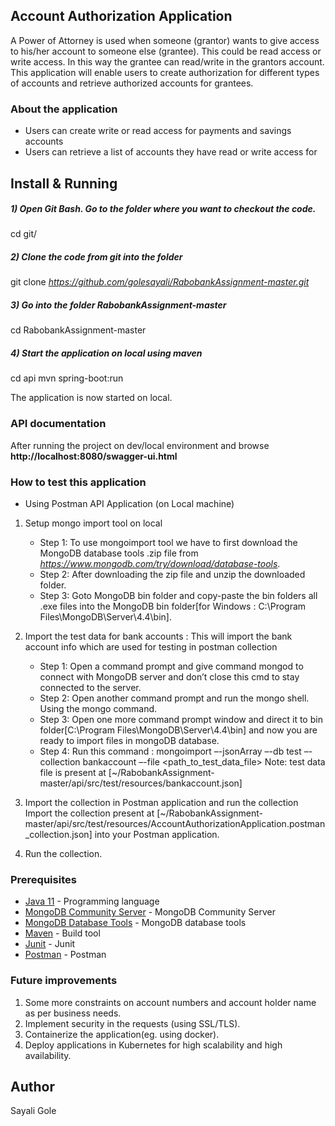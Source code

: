 ## Account Authorization Application

A Power of Attorney is used when someone (grantor) wants to give access to his/her account to someone else (grantee). This
could be read access or write access. In this way the grantee can read/write in the grantors account. This application will enable
users to create authorization for different types of accounts and retrieve authorized accounts for grantees.

### About the application

* Users can create write or read access for payments and savings accounts
* Users can retrieve a list of accounts they have read or write access for

## Install & Running

##### 1) Open Git Bash. Go to the folder where you want to checkout the code.

cd git/

##### 2) Clone the code from git into the folder

git clone _https://github.com/golesayali/RabobankAssignment-master.git_

##### 3) Go into the folder RabobankAssignment-master

cd RabobankAssignment-master

##### 4) Start the application on local using maven

cd api
mvn spring-boot:run

The application is now started on local.


### API documentation
After running the project on dev/local environment and browse **http://localhost:8080/swagger-ui.html**


### How to test this application

* Using Postman API Application (on Local machine)
1. Setup mongo import tool on local 
   - Step 1: To use mongoimport tool we have to first download the MongoDB database tools .zip file from _https://www.mongodb.com/try/download/database-tools_.
   - Step 2: After downloading the zip file and unzip the downloaded folder.
   - Step 3: Goto MongoDB bin folder and copy-paste the bin folders all .exe files into the MongoDB bin folder[for Windows : C:\Program Files\MongoDB\Server\4.4\bin].

2. Import the test data for bank accounts : This will import the bank account info which are used for testing in postman collection
   - Step 1: Open a command prompt and give command mongod to connect with MongoDB server and don’t close this cmd to stay connected to the server.
   - Step 2: Open another command prompt and run the mongo shell. Using the mongo command.
   - Step 3: Open one more command prompt window and direct it to bin folder[C:\Program Files\MongoDB\Server\4.4\bin] and now you are ready to import files in mongoDB database.
   - Step 4: Run this command
   : mongoimport –-jsonArray –-db test –-collection bankaccount –-file <path_to_test_data_file>
   Note: test data file is present at  [~/RabobankAssignment-master/api/src/test/resources/bankaccount.json]

3. Import the collection in Postman application and run the collection
   Import the collection present at [~/RabobankAssignment-master/api/src/test/resources/AccountAuthorizationApplication.postman_collection.json] into your Postman application.

4. Run the collection.


### Prerequisites
* [Java 11](http://www.oracle.com/technetwork/java/javase/downloads/index.html)  - Programming language
* [MongoDB Community Server](https://www.mongodb.com/try/download/community) - MongoDB Community Server
* [MongoDB Database Tools](https://www.mongodb.com/try/download/database-tools) - MongoDB database tools
* [Maven](https://maven.apache.org/) - Build tool
* [Junit](https://junit.org/junit5/) - Junit
* [Postman](https://www.postman.com/) - Postman


### Future improvements

1. Some more constraints on account numbers and account holder name as per business needs.
2. Implement security in the requests (using SSL/TLS).
3. Containerize the application(eg. using docker).
4. Deploy applications in Kubernetes for high scalability and high availability.


## Author
Sayali Gole


